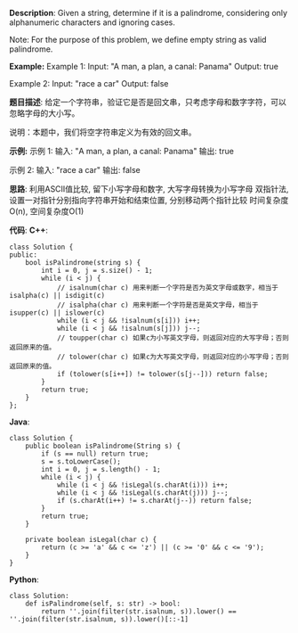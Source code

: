 __Description__:
Given a string, determine if it is a palindrome, considering only alphanumeric characters and ignoring cases.

Note: For the purpose of this problem, we define empty string as valid palindrome.

**Example:**
Example 1:
Input: "A man, a plan, a canal: Panama"
Output: true

Example 2:
Input: "race a car"
Output: false

__题目描述__:
给定一个字符串，验证它是否是回文串，只考虑字母和数字字符，可以忽略字母的大小写。

说明：本题中，我们将空字符串定义为有效的回文串。

**示例:**
示例 1:
输入: "A man, a plan, a canal: Panama"
输出: true

示例 2:
输入: "race a car"
输出: false

__思路__:
利用ASCII值比较, 留下小写字母和数字, 大写字母转换为小写字母
双指针法, 设置一对指针分别指向字符串开始和结束位置, 分别移动两个指针比较
时间复杂度O(n), 空间复杂度O(1)

__代码__:
__C++__:
```
class Solution {
public:
    bool isPalindrome(string s) {
        int i = 0, j = s.size() - 1;
        while (i < j) {
            // isalnum(char c) 用来判断一个字符是否为英文字母或数字，相当于 isalpha(c) || isdigit(c)
            // isalpha(char c) 用来判断一个字符是否是英文字母，相当于 isupper(c) || islower(c)
            while (i < j && !isalnum(s[i])) i++;
            while (i < j && !isalnum(s[j])) j--;
            // toupper(char c) 如果c为小写英文字母，则返回对应的大写字母；否则返回原来的值。
            // tolower(char c) 如果c为大写英文字母，则返回对应的小写字母；否则返回原来的值。
            if (tolower(s[i++]) != tolower(s[j--])) return false;
        }
        return true;
    }
};
```

__Java__:
```
class Solution {
    public boolean isPalindrome(String s) {
        if (s == null) return true;
        s = s.toLowerCase();
        int i = 0, j = s.length() - 1;
        while (i < j) {
            while (i < j && !isLegal(s.charAt(i))) i++;
            while (i < j && !isLegal(s.charAt(j))) j--;
            if (s.charAt(i++) != s.charAt(j--)) return false;
        }
        return true;
    }

    private boolean isLegal(char c) {
        return (c >= 'a' && c <= 'z') || (c >= '0' && c <= '9');
    }
}
```

__Python__:
```
class Solution:
    def isPalindrome(self, s: str) -> bool:
        return ''.join(filter(str.isalnum, s)).lower() == ''.join(filter(str.isalnum, s)).lower()[::-1]
```
